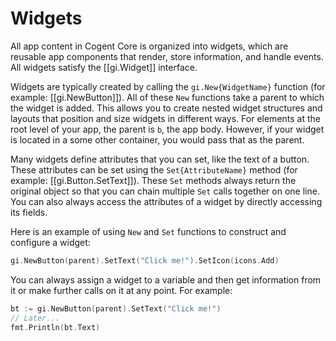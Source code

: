 # Widgets

All app content in Cogent Core is organized into widgets, which are reusable app components that render, store information, and handle events. All widgets satisfy the [[gi.Widget]] interface.

Widgets are typically created by calling the `gi.New{WidgetName}` function (for example: [[gi.NewButton]]). All of these `New` functions take a parent to which the widget is added. This allows you to create nested widget structures and layouts that position and size widgets in different ways. For elements at the root level of your app, the parent is `b`, the app body. However, if your widget is located in a some other container, you would pass that as the parent.

Many widgets define attributes that you can set, like the text of a button. These attributes can be set using the `Set{AttributeName}` method (for example: [[gi.Button.SetText]]). These `Set` methods always return the original object so that you can chain multiple `Set` calls together on one line. You can also always access the attributes of a widget by directly accessing its fields.

Here is an example of using `New` and `Set` functions to construct and configure a widget:

```Go
gi.NewButton(parent).SetText("Click me!").SetIcon(icons.Add)
```

You can always assign a widget to a variable and then get information from it or make further calls on it at any point. For example:

```go
bt := gi.NewButton(parent).SetText("Click me!")
// Later...
fmt.Println(bt.Text)
```
